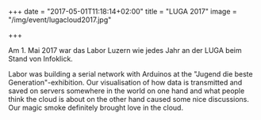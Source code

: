 +++
date = "2017-05-01T11:18:14+02:00"
title = "LUGA 2017"
image = "/img/event/lugacloud2017.jpg"

+++

Am 1. Mai 2017 war das Labor Luzern wie jedes Jahr an der LUGA beim Stand von Infoklick.

<!--more--> 

Labor was building a serial network with Arduinos at the "Jugend die beste Generation"-exhibition. Our visualisation of how data is transmitted and saved on servers somewhere in the world on one hand and what people think the cloud is about on the other hand caused some nice discussions. Our magic smoke definitely brought love in the cloud.

